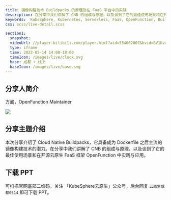 ```yaml
---
title: 镜像构建技术 Buildpacks 的原理及在 FaaS 平台中的实践
description: 在分享中我们讲解了 CNB 的组成与原理，以及谈到了它的最佳使用场景和在开源云原生 FaaS 框架 OpenFunction 中实践与应用。
keywords:  KubeSphere, Kubernetes, Serverless, FaaS, OpenFunction, Buildpacks
css: scss/live-detail.scss

section1:
  snapshot: 
  videoUrl: //player.bilibili.com/player.html?aid=554062007&bvid=BV1Kv4y1N7DQ&cid=721576758&page=1&high_quality=1
  type: iframe
  time: 2022-05-14 14:00-18:00
  timeIcon: /images/live/clock.svg
  base: 成都 + 线上
  baseIcon: /images/live/base.svg
---
```


## 分享人简介

方阗，OpenFunction Maintainer

![](https://pek3b.qingstor.com/kubesphere-community/images/chengdu0514-fangtian.JPG)

## 分享主题介绍

本次分享介绍了 Cloud Native Buildpacks，它具备成为 Dockerfile 之后主流的镜像构建技术的潜力。在分享中我们讲解了 CNB 的组成与原理，以及谈到了它的最佳使用场景和在开源云原生 FaaS 框架 OpenFunction 中实践与应用。

## 下载 PPT

可扫描官网底部二维码，关注 「KubeSphere云原生」公众号，后台回复 `云原生成都0514` 即可下载 PPT。
